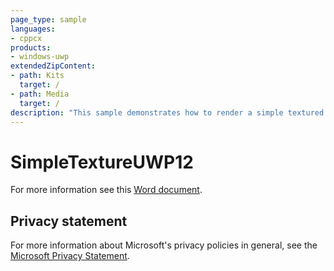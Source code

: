 ```yaml
---
page_type: sample
languages:
- cppcx
products:
- windows-uwp
extendedZipContent:
- path: Kits
  target: /
- path: Media
  target: /
description: "This sample demonstrates how to render a simple textured quad using Direct3D 12 in a Universal Windows Platform (UWP) app."
---
```


# SimpleTextureUWP12

For more information see this [Word document](https://github.com/microsoft/Xbox-ATG-Samples/blob/master/UWPSamples/IntroGraphics/SimpleTextureUWP12/Readme.docx).

## Privacy statement

For more information about Microsoft's privacy policies in general, see the [Microsoft Privacy Statement](https://privacy.microsoft.com/privacystatement/).

